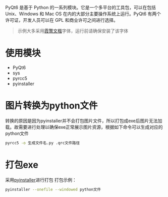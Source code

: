 PyQt6 是基于 Python 的一系列模块。它是一个多平台的工具包，可以在包括 Unix、Windows 和 Mac OS 在内的大部分主要操作系统上运行。PyQt6 有两个许可证，开发人员可以在 GPL 和商业许可之间进行选择。

>示例大多采用[霞鹜文楷](https://github.com/lxgw/LxgwWenKai)字体，运行前请确保安装了该字体

# 使用模块
- PyQt6
- sys
- pyrcc5
- pyinstaller

# 图片转换为python文件
转换的原因是因为pyinstaller并不会打包图片文件，所以打包成exe后图片无法加载。故需要进行处理以确保exe正常展示图片资源，根据如下命令可以生成对应的python文件
```bash
pyrcc5 -o 生成文件名.py .qrc文件路径 
```

# 打包exe
采用[pyinstaller](https://github.com/pyinstaller/pyinstaller)进行打包
打包示例：
```bash
pyinstaller --onefile --windowed python文件
```